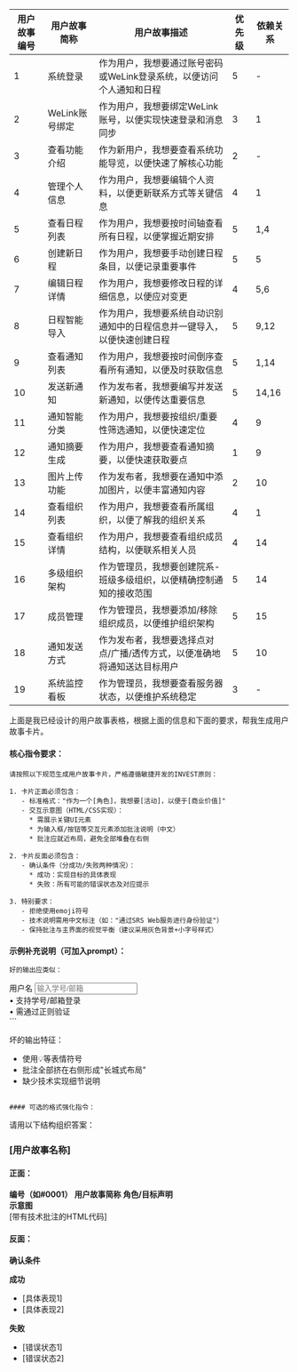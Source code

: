 | 用户故事编号 | 用户故事简称   | 用户故事描述                                                 | 优先级 | 依赖关系 |
| ------------ | -------------- | ------------------------------------------------------------ | ------ | -------- |
| 1            | 系统登录       | 作为用户，我想要通过账号密码或WeLink登录系统，以便访问个人通知和日程 | 5      | -        |
| 2            | WeLink账号绑定 | 作为用户，我想要绑定WeLink账号，以便实现快速登录和消息同步   | 3      | 1        |
| 3            | 查看功能介绍   | 作为新用户，我想要查看系统功能导览，以便快速了解核心功能     | 2      | -        |
| 4            | 管理个人信息   | 作为用户，我想要编辑个人资料，以便更新联系方式等关键信息     | 4      | 1        |
| 5            | 查看日程列表   | 作为用户，我想要按时间轴查看所有日程，以便掌握近期安排       | 5      | 1,4      |
| 6            | 创建新日程     | 作为用户，我想要手动创建日程条目，以便记录重要事件           | 5      | 5        |
| 7            | 编辑日程详情   | 作为用户，我想要修改日程的详细信息，以便应对变更             | 4      | 5,6      |
| 8            | 日程智能导入   | 作为用户，我想要系统自动识别通知中的日程信息并一键导入，以便快速创建日程 | 5      | 9,12     |
| 9            | 查看通知列表   | 作为用户，我想要按时间倒序查看所有通知，以便及时获取信息     | 5      | 1,14     |
| 10           | 发送新通知     | 作为发布者，我想要编写并发送新通知，以便传达重要信息         | 5      | 14,16    |
| 11           | 通知智能分类   | 作为用户，我想要按组织/重要性筛选通知，以便快速定位          | 4      | 9        |
| 12           | 通知摘要生成   | 作为用户，我想要查看通知摘要，以便快速获取要点               | 1      | 9        |
| 13           | 图片上传功能   | 作为发布者，我想要在通知中添加图片，以便丰富通知内容         | 2      | 10       |
| 14           | 查看组织列表   | 作为用户，我想要查看所属组织，以便了解我的组织关系           | 4      | 1        |
| 15           | 查看组织详情   | 作为用户，我想要查看组织成员结构，以便联系相关人员           | 4      | 14       |
| 16           | 多级组织架构   | 作为管理员，我想要创建院系-班级多级组织，以便精确控制通知的接收范围 | 5      | 14       |
| 17           | 成员管理       | 作为管理员，我想要添加/移除组织成员，以便维护组织架构        | 5      | 15       |
| 18           | 通知发送方式   | 作为发布者，我想要选择点对点/广播/透传方式，以便准确地将通知送达目标用户 | 5      | 10       |
| 19           | 系统监控看板   | 作为管理员，我想要查看服务器状态，以便维护系统稳定           | 3      | -        |

上面是我已经设计的用户故事表格，根据上面的信息和下面的要求，帮我生成用户故事卡片。

#### 核心指令要求：
```
请按照以下规范生成用户故事卡片，严格遵循敏捷开发的INVEST原则：

1. 卡片正面必须包含：
   - 标准格式："作为一个[角色]，我想要[活动]，以便于[商业价值]"
   - 交互示意图（HTML/CSS实现）：
     * 需展示关键UI元素
     * 为输入框/按钮等交互元素添加批注说明（中文）
     * 批注应就近布局，避免全部堆叠在右侧

2. 卡片反面必须包含：
   - 确认条件（分成功/失败两种情况）：
     * 成功：实现目标的具体表现
     * 失败：所有可能的错误状态及对应提示

3. 特别要求：
   - 拒绝使用emoji符号
   - 技术说明需用中文标注（如："通过SRS Web服务进行身份验证"）
   - 保持批注与主界面的视觉平衡（建议采用灰色背景+小字号样式）
```

#### 示例补充说明（可加入prompt）：
```markdown
好的输出应类似：
```
<div class="form-group">
  <label>用户名</label>
  <input type="text" placeholder="输入学号/邮箱">
  <div class="annotation">
    • 支持学号/邮箱登录<br>
    • 需通过正则验证
  </div>
</div>
```

坏的输出特征：
- 使用💡等表情符号
- 批注全部挤在右侧形成"长城式布局"
- 缺少技术实现细节说明
```

#### 可选的格式强化指令：
```
请用以下结构组织答案：
### [用户故事名称]
#### 正面：
**编号（如#0001）** **用户故事简称**
**角色/目标声明**  
**示意图**  
[带有技术批注的HTML代码]

#### 反面：
**确认条件** 

**成功**  
- [具体表现1]  
- [具体表现2]  

**失败**  
- [错误状态1]  
- [错误状态2]
```

